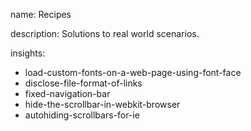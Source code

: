 name: Recipes

description: Solutions to real world scenarios.

insights:

- load-custom-fonts-on-a-web-page-using-font-face
- disclose-file-format-of-links
- fixed-navigation-bar
- hide-the-scrollbar-in-webkit-browser
- autohiding-scrollbars-for-ie
